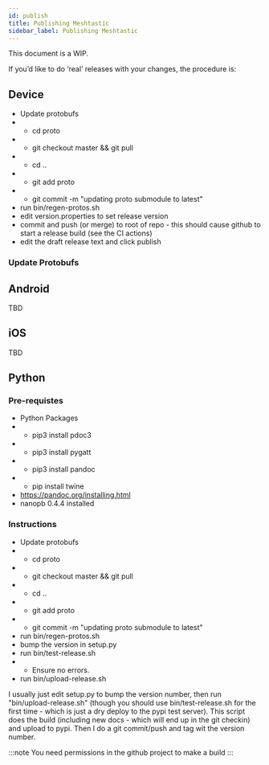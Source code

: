 ```yaml
---
id: publish
title: Publishing Meshtastic
sidebar_label: Publishing Meshtastic
---
```


This document is a WIP.

If you’d like to do ‘real’ releases with your changes, the procedure is:

## Device

* Update protobufs
* * cd proto
* * git checkout master && git pull
* * cd ..
* * git add proto
* * git commit -m "updating proto submodule to latest"
* run bin/regen-protos.sh
* edit version.properties to set release version
* commit and push (or merge) to root of repo - this should cause github to start a release build (see the CI actions)
* edit the draft release text and click publish

### Update Protobufs


## Android

TBD

## iOS

TBD

## Python

### Pre-requistes

* Python Packages
* * pip3 install pdoc3
* * pip3 install pygatt
* * pip3 install pandoc
* * pip install twine
* https://pandoc.org/installing.html
* nanopb 0.4.4 installed

### Instructions

* Update protobufs
* * cd proto
* * git checkout master && git pull
* * cd ..
* * git add proto
* * git commit -m "updating proto submodule to latest"
* run bin/regen-protos.sh
* bump the version in setup.py
* run bin/test-release.sh
* * Ensure no errors.
* run bin/upload-release.sh

 I usually just edit setup.py to bump the version number, then run "bin/upload-release.sh" (though you should use bin/test-release.sh for the first time - which is just a dry deploy to the pypi test server).  This script does the build (including new docs - which will end up in the git checkin) and upload to pypi.  Then I do a git commit/push and tag wit the version number.

:::note
You need permissions in the github project to make a build
:::